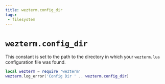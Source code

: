 ```yaml
---
title: wezterm.config_dir
tags:
 - filesystem
---
```


# `wezterm.config_dir`

This constant is set to the path to the directory in which your `wezterm.lua`
configuration file was found.

```lua
local wezterm = require 'wezterm'
wezterm.log_error('Config Dir ' .. wezterm.config_dir)
```


